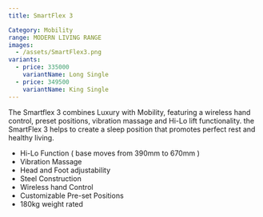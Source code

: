 ```yaml
---
title: SmartFlex 3

Category: Mobility
range: MODERN LIVING RANGE
images:
  - /assets/SmartFlex3.png
variants:
  - price: 335000
    variantName: Long Single
  - price: 349500
    variantName: King Single
---
```


The Smartflex 3 combines Luxury with Mobility, featuring a wireless hand control, preset positions, vibration massage and Hi-Lo lift functionality. the SmartFlex 3 helps to create a sleep position that promotes perfect rest and healthy living.
* Hi-Lo Function ( base moves from 390mm to 670mm )
* Vibration Massage
* Head and Foot adjustability
* Steel Construction
* Wireless hand Control
* Customizable Pre-set Positions
* 180kg weight rated